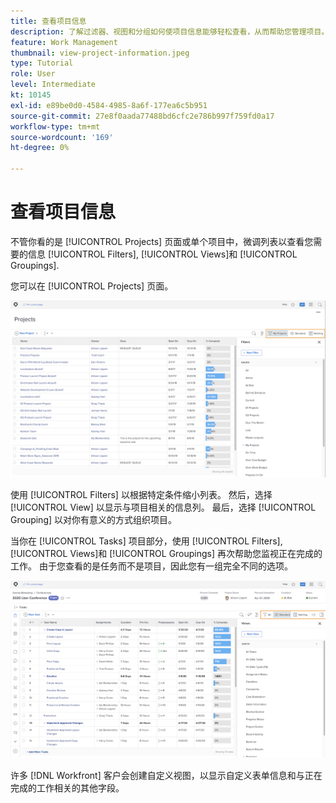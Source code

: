 ```yaml
---
title: 查看项目信息
description: 了解过滤器、视图和分组如何使项目信息能够轻松查看，从而帮助您管理项目。
feature: Work Management
thumbnail: view-project-information.jpeg
type: Tutorial
role: User
level: Intermediate
kt: 10145
exl-id: e89be0d0-4584-4985-8a6f-177ea6c5b951
source-git-commit: 27e8f0aada77488bd6cfc2e786b997f759fd0a17
workflow-type: tm+mt
source-wordcount: '169'
ht-degree: 0%

---
```


# 查看项目信息

不管你看的是 [!UICONTROL Projects] 页面或单个项目中，微调列表以查看您需要的信息 [!UICONTROL Filters], [!UICONTROL Views]和 [!UICONTROL Groupings].

您可以在 [!UICONTROL Projects] 页面。

![项目页面，其中显示过滤器](assets/planner-fund-project-page-fvg-copy.png)

使用 [!UICONTROL Filters] 以根据特定条件缩小列表。 然后，选择 [!UICONTROL View] 以显示与项目相关的信息列。 最后，选择 [!UICONTROL Grouping] 以对你有意义的方式组织项目。

当你在 [!UICONTROL Tasks] 项目部分，使用 [!UICONTROL Filters], [!UICONTROL Views]和 [!UICONTROL Groupings] 再次帮助您监视正在完成的工作。 由于您查看的是任务而不是项目，因此您有一组完全不同的选项。

![显示视图的项目任务列表](assets/planner-fund-task-list-fvg.png)

许多 [!DNL Workfront] 客户会创建自定义视图，以显示自定义表单信息和与正在完成的工作相关的其他字段。
